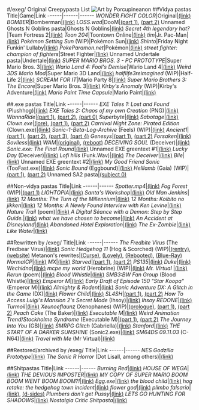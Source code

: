 #/exeg/ Original Creepypasta List
![Art by Porcupineanon](https://files.catbox.moe/b331ro.jpg)
##Vidya pastas
Title|Game|Link
------|------|------
*WONDER FIGHT COLOR*|Original|[(link)](https://rentry.org/wondercolorfight)
*BOMBER*|Bomberman|[(link)](https://pastebin.com/Yn0eNpEY)
*LOSS.wad*|DooM|[(part 1)](https://arch.b4k.co/vg/thread/384832784/#384921318), [(part 2)](https://arch.b4k.co/vg/thread/384944914/#384993240)
Unnamed Ghosts N Goblins pasta|Ghosts N Goblins|[(link)](https://arch.b4k.co/vg/thread/386475825/#386516073)
*Secret 4th legendary hat?*|Team Fortress 2|[(link)](https://rentry.org/4thlegendaryhat)
*Toon 204*|Toontown Online|[(link)](https://arch.b4k.co/vg/thread/403248738/#403324773)
*tim*|Jr. Pac-Man|[(link)](https://docs.google.com/document/d/16LCoYqjjK5jUB9lrMUgNaKYUWPMUtKgSS4QW0v-hXWg/edit)
*Pokémon Setting Sun* (WIP)|Pokémon Sun|[(link)](https://rentry.org/z7h42t)
*Shinto*|Friday Night Funkin' Lullaby|[(link)](https://rentry.org/shintopasta)
*PokeParamon.net*|Pokémon|[(link)](https://rentry.org/pokeparamon)
*street fighter: champion of fighters*|Street Fighter|[(link)](https://docs.google.com/document/d/117mDKk0rdETONdVOxxoDmDejhPmvLZND5GZc_NRYoeI/edit)
Unnamed Undertale pasta|Undertale|[(link)](https://arch.b4k.co/vg/thread/418715034/#418828296)
*SUPER MARIO BROS. 3 - PC PROTOTYPE*|Super Mario Bros. 3|[(link)](https://rentry.org/smb3pcid)
*Wario Land 4: Fool's Demise*|Wario Land 4|[(link)](https://rentry.org/foolsdemise)
*Weird 3DS Mario Mod*|Super Mario 3D Land|[(link)](https://rentry.org/weird3dsmario)
*halflife3reimagined* (WIP)|Half-Life 2|[(link)](https://rentry.org/halflife3reimagined)
*SCREAM FOR IT*|Mario Party 8|[(link)](https://rentry.org/SCREAMFORIT)
*Super Mario Brothers 3: The Encore*|Super Mario Bros. 3|[(link)](https://rentry.org/smb3encore)
*Kirby's Anomaly* (WIP)|Kirby's Adventure|[(link)](https://rentry.org/KirbysAnomaly)
*Mario Paint Time Capsule*|Mario Paint|[(link)](https://rentry.org/mptc)

##.exe pastas
Title|Link
------|------
*EXE Tales 1: Lost and Found* (Plushhog)|[(link)](https://rentry.org/or9th)
*EXE Tales 2: Chaos of my own Creation* (PNG)|[(link)](https://rentry.org/sifrb)
*WannaRide*|[(part 1)](https://rentry.org/WannaRide), [(part 2)](https://rentry.org/WannaRideToo), [(part 0)](https://rentry.org/WannaRideAlpha)
*Superbyte*|[(link)](https://rentry.org/3szou)
*Sabotage*|[(link)](https://rentry.org/kysva)
*Clown.exe*|[(lore)](https://rentry.org/cgnq9), [(part 1)](https://rentry.org/clown1), [(part 2)](https://rentry.org/clown2)
*Carnival Night Zone: Pirated Edition* (Clown.exe)|[(link)](https://rentry.org/carnivalnight)
*Sonic-1-Beta-Log-Archive* (Feels) (WIP)|[(link)](https://rentry.org/imvni)
*Ancient1*|[(part 1)](https://rentry.org/Ancient1), [(part 2)](https://rentry.org/Ancient1part2), [(part 3)](https://rentry.org/Ancient1Part3), [(part 4)](https://rentry.org/Ancient1FinalPart)
*Genesys*|[(part 1)](https://arch.b4k.co/vg/thread/376255580/#376310031), [(part 2)](https://arch.b4k.co/vg/thread/397552239/#397554818)
*Forsaken*|[(link)](https://rentry.org/forsaken-pasta)
*Sovlless*|[(link)](https://rentry.org/8ftob)
*WAM*|[(original)](https://rentry.org/WamFullStory), [(reboot)](https://rentry.org/WAM_Rebooted)
*DECEIVING SOUL* (Deceiver)|[(link)](https://rentry.org/rth8g)
*Sonic.exe: The Final Round*|[(link)](https://rentry.org/the-final-round)
Unnamed EXE greentext #1|[(link)](https://arch.b4k.co/vg/thread/407644610/#407869040)
*Lucky Day* (Deceiver)|[(link)](https://rentry.org/luckyday)
*Lofi hills* (Funk.Wav)|[(link)](https://rentry.org/Lofihills)
*The Deceiver*|[(link)](https://rentry.org/deceiverpasta)
*Bile*|[(link)](https://arch.b4k.co/vg/thread/417531060/#417642765)
Unnamed EXE greentext #2|[(link)](https://arch.b4k.co/vg/thread/418186949/#418253426)
*My Good Friend Sonic* (TooFast.exe)|[(link)](https://arch.b4k.co/vg/thread/419195395/#419433207)
*Sonic Bound* (Eggbound)|[(link)](https://rentry.org/SonicBound)
*Helllamb* (Gaia) (WIP)|[(part 1)](https://rentry.org/Hellamb), [(part 2)](https://rentry.org/funnylam)
Unnamed SA2 pasta|[(subject 0)](https://rentry.org/x4dme)

##Non-vidya pastas
Title|Link
------|------
*Spotter.mp4*|[(link)](https://rentry.org/spottermp4)
*Fog Forest* (WIP)|[(part 1)](https://rentry.org/fogfores)
*LIGHTOPIA*|[(link)](https://rentry.org/lightopia)
*Santa's Workshop*|[(link)](https://rentry.org/santasworkshop)
*Old Man Jenkins*|[(link)](https://rentry.org/oldmanjenkins)
*12 Months: The Turn of the Millennium*|[(link)](https://rentry.org/turnofthemillenium)
*12 Months: Koibito no jikken*|[(link)](https://rentry.org/koibitono)
*12 Months: A Newly Found Interview with Ken Levine*|[(link)](https://rentry.org/kenlevine)
*Nature Trail* (poem)|[(link)](https://arch.b4k.co/vg/thread/421120756/#421302892)
*A Digital Séance with a Demon: Step by Step Guide.*|[(link)](https://rentry.org/digitalseance)
*what we have chosen to become*|[(link)](https://rentry.org/whatwehave)
*An Accident at Disneyland*|[(link)](https://rentry.org/anaccidentatdisney)
*Abandoned Hotel Exploration*|[(link)](https://rentry.org/abandonedhotel)
*The Ex-Zombie*|[(link)](https://rentry.org/exzombie)
*Like Water*|[(link)](https://rentry.org/flowlikewater)

##Rewritten by /exeg/
Title|Link
------|------
*The Fredbite Virus* (The Fredbear Virus)|[(link)](https://arch.b4k.co/vg/thread/405098645/#405220914)
*Sonic Hedgehog 11* (Hog & Scorched) (WIP)|[(rentry)](https://rentry.org/sonichedgehog11), [(website)](https://sh11fanpage.neocities.org/)
Metanon's rewrites|[(Curse)](https://rentry.org/o6sxz), [(Lovely)](https://rentry.org/pbsrb), [(Rebooted)](https://rentry.org/atx76), [(Blue-Ray)](https://rentry.org/kkpn7)
*NormalCP*|[(link)](https://rentry.org/normalcdrewrite)
*MX*|[(link)](https://rentry.org/mxrewrite)
*Starved*|[(part 1)](https://rentry.org/starvedrewrite), [(part 2)](https://rentry.org/starvedrewrite2)
*PS135*|[(link)](https://rentry.org/ps135rewrite)
*Duke*|[(link)](https://rentry.org/dukerewrite)
*Wechidna*|[(link)](https://rentry.org/wechidnarewrite)
*mcpe my world* (Herobrine) (WIP)|[(link)](https://youtube.com/playlist?list=PLIA_5TcM2DFARQauSFhGnIqqoBtmcfZSr)
*Mr. Virtual* |[(link)](https://rentry.org/mrvirtualrewrite)
*Rerun* (poem)|[(link)](https://rentry.org/rerunrewrite)
*Blood Whistle*|[(link)](https://rentry.org/marioluigibloodwhistlerewrite)
*SMB3:BW Fan Group* (Blood Whistle)|[(link)](https://rentry.org/smb3bw)
*Emperor M*|[(link)](https://rentry.org/nwcemperormrewrite)
*Early Draft of Episode 150 "Star Koopa"* (Emperor M)|[(link)](https://rentry.org/starkoopa)
*Almighty & Rodent*|[(link)](https://rentry.org/almightyrodentrewrite)
*Sonic Adventure DX: A Glitch in the Game* (DX)|[(link)](https://rentry.org/dxrewrite)
*Flower Child*|[(link)](https://rentry.org/flowerchildrewrite)
*SL4SH*|[(part 1)](https://rentry.org/sl4shrewrite), [(part 2)](https://rentry.org/sl4shrewrite2)
*How To Access Luigi's Mansion 2's Secret Mode* (Ihsoy)|[(link)](https://rentry.org/darkmoonmirror)
*Ihsoy REDONE*|[(link)](https://someordinarygamers.fandom.com/wiki/Ihsoy_REDONE)
*Turmoil*|[(link)](https://rentry.org/turmoilrewrite)
*Xeunoeflaunz* (Xenophanes) (WIP)|[(prologue)](https://rentry.org/xeunoeflaunz-prologue), [(part 1)](https://rentry.org/xeunoeflaunz-chapter-1), [(part 2)](https://rentry.org/xeunoeflaunz-chapter-2)
*Peach Cake* (The Baker)|[(link)](https://rentry.org/peachescake)
*Executable M*|[(link)](https://rentry.org/emexecutablemrewrite)
*Weird Animation Trend*/*Stockholme Syndrome* (Executable M)|[(part 1)](https://rentry.org/weirdanimation), [(part 2)](https://www.wattpad.com/story/341677997-stockholme-syndrome)
*The Journey Into You* (GB)|[(link)](https://rentry.org/thejourneyintoyou)
*SMRPG Glitch* (Gabriella)|[(link)](https://rentry.org/smrpgglitch)
*Stanford*|[(link)](https://rentry.org/stanfordrewrite)
*THE START OF A DARKER SUNSHINE* (Sonic2.exe)|[(link)](https://rentry.org/sonic2exereimagined)
*SM64DS 09.11.03* (C-N64)|[(link)](https://rentry.org/091103)
*Travel with Me* (Mr Virtual)|[(link)](https://rentry.org/travelwithme)

##Restored/archived by /exeg/
Title|Link
------|------
*NES Godzilla Prototype*|[(link)](https://rentry.org/ngp)
*The Sonic R Horror* (Dot Lisall, among others)|[(link)](https://web.archive.org/web/20051018073343/quackerandbowen.com/sonicr.htm)

##Shitpastas
Title|Link
------|------
*Burning Red*|[(link)](https://arch.b4k.co/vg/thread/387068237/#387134246)
*HOUSE OF WEGA*|[(link)](https://arch.b4k.co/vg/thread/412491576/#412620809)
*THE DEVIOUS IMPOSTER*|[(link)](https://arch.b4k.co/vg/thread/413051746/#413215158)
*MY COPY OF SUPER MARIO BOOM BOOM WENT BOOM BOOM?!*|[(link)](https://files.catbox.moe/cnzu8u.txt)
*Egg.exe*|[(link)](https://arch.b4k.co/vg/thread/414676128/#414771692)
*the blood child*|[(link)](https://rentry.org/ynqfg)
*hog retake: the hedgehog town incident*|[(link)](https://rentry.org/ddmd8)
*flower god*|[(link)](https://rentry.org/p6yzy)
*plimbo falsario*|[(link)](https://rentry.org/plimbofalsario), [(d-sides)](https://rentry.org/xnbzt)
*Plumbers don't get Pussy*|[(link)](https://files.catbox.moe/16yk84.txt)
*LETS GO HUNTING FOR SHADOWS*|[(link)](https://rentry.org/9g4vr)
*Nostalgia Critic Shitpasta*|[(link)](https://arch.b4k.co/vg/thread/430926869/#431001036)